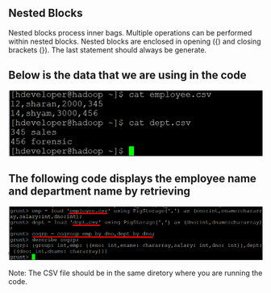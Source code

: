 ## Nested Blocks
Nested blocks process inner bags. Multiple operations can be performed within nested
blocks. Nested blocks are enclosed in opening ({) and closing brackets (}). The last
statement should always be generate.
## Below is the data that we are using in the code
![Alt text](/screen_shots/SC1.png?raw=true "Simple Code on Pig")

## The following code displays the employee name and department name by retrieving
![Alt text](/screen_shots/Screenshot_1.png?raw=true "Simple Code on Pig")

Note: The CSV file should be in the same diretory where you are running the code.
